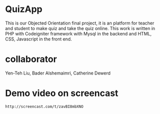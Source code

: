 # QuizApp
  This is our Objected Orientation final project, it is an platform for teacher and student to make quiz and take the quiz online. This work is written in PHP with Codeigniter framework with Mysql in the backend and HTML, CSS, Javascript in the front end.
# collaborator
  Yen-Teh Liu, Bader Alshemaimri, Catherine Dewerd 

# Demo video on screencast
	http://screencast.com/t/zavBI8mbXNO
